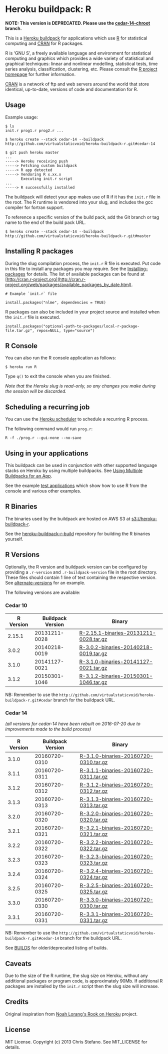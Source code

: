 # Heroku buildpack: R

**NOTE: This version is DEPRECATED. Please use the [cedar-14-chroot](https://github.com/virtualstaticvoid/heroku-buildpack-r/tree/cedar-14-chroot) branch.**

This is a [Heroku buildpack](http://devcenter.heroku.com/articles/buildpacks) for applications which use
[R](http://www.r-project.org/) for statistical computing and [CRAN](http://cran.r-project.org/) for R packages.

R is ‘GNU S’, a freely available language and environment for statistical computing and graphics which provides
a wide variety of statistical and graphical techniques: linear and nonlinear modelling, statistical tests, time
series analysis, classification, clustering, etc. Please consult
the [R project homepage](http://www.r-project.org/) for further information.

[CRAN](http://cran.r-project.org/) is a network of ftp and web servers around the world that
store identical, up-to-date, versions of code and documentation for R.

## Usage
Example usage:

```
$ ls
init.r prog1.r prog2.r ...

$ heroku create --stack cedar-14 --buildpack http://github.com/virtualstaticvoid/heroku-buildpack-r.git#cedar-14

$ git push heroku master
...
-----> Heroku receiving push
-----> Fetching custom buildpack
-----> R app detected
-----> Vendoring R x.xx.x
       Executing init.r script
...
-----> R successfully installed
```

The buildpack will detect your app makes use of R if it has the `init.r` file in the root.
The R runtime is vendored into your slug, and includes the gcc compiler for fortran support.

To reference a specific version of the build pack, add the Git branch or tag name to the end of the build pack URL.

```
$ heroku create --stack cedar-14 --buildpack http://github.com/virtualstaticvoid/heroku-buildpack-r.git#master
```

## Installing R packages
During the slug compilation process, the `init.r` R file is executed. Put code in this file to install any packages you may require.
See the [Installing-packages](http://cran.r-project.org/doc/manuals/R-admin.html#Installing-packages) for details. The
list of available packages can be found at [http://cran.r-project.org](http://cran.r-project.org/web/packages/available_packages_by_date.html).

```
# Example `init.r` file

install.packages("nlme", dependencies = TRUE)

```

R packages can also be included in your project source and installed when the `init.r` file is executed.

```
install.packages("optional-path-to-packages/local-r-package-file.tar.gz", repos=NULL, type="source")
```

## R Console
You can also run the R console application as follows:

```
$ heroku run R
```

Type `q()` to exit the console when you are finished.

_Note that the Heroku slug is read-only, so any changes you make during the session will be discarded._

## Scheduling a recurring job
You can use the [Heroku scheduler](https://addons.heroku.com/scheduler) to schedule a recurring R process.

The following command would run `prog.r`:

`R -f ./prog.r --gui-none --no-save`

## Using in your applications
This buildpack can be used in conjunction with other supported language stacks on Heroku by
using multiple buildpacks. See [Using Multiple Buildpacks for an App](https://devcenter.heroku.com/articles/using-multiple-buildpacks-for-an-app).

See the example [test applications](test) which show how to use R from the console and various other examples.

## R Binaries
The binaries used by the buildpack are hosted on AWS S3 at [s3://heroku-buildpack-r](https://heroku-buildpack-r.s3.amazonaws.com).

See the [heroku-buildpack-r-build](https://github.com/virtualstaticvoid/heroku-buildpack-r-build) repository for building the R binaries yourself.

## R Versions
Optionally, the R version and buildpack version can be configured by providing a `.r-version` and `.r-buildpack-version` file in the root directory.
These files should contain 1 line of text containing the respective version. See [alternate-versions](https://github.com/virtualstaticvoid/heroku-buildpack-r/tree/cedar-14/test/alternate-versions) for an example.

The following versions are available:

### Cedar 10

| R Version | Buildpack Version | Binary |
|-----------|-------------------|--------|
| 2.15.1    | 20131211-0028     | [R-2.15.1-binaries-20131211-0028.tar.gz](https://heroku-buildpack-r.s3.amazonaws.com/cedar/R-2.15.1-binaries-20131211-0028.tar.gz) |
| 3.0.2     | 20140218-0019     | [R-3.0.2-binaries-20140218-0019.tar.gz](https://heroku-buildpack-r.s3.amazonaws.com/cedar/R-3.0.2-binaries-20140218-0019.tar.gz ) |
| 3.1.0     | 20141127-0021     | [R-3.1.0-binaries-20141127-0021.tar.gz](https://heroku-buildpack-r.s3.amazonaws.com/cedar/R-3.1.0-binaries-20141127-0021.tar.gz ) |
| 3.1.2     | 20150301-1046     | [R-3.1.2-binaries-20150301-1046.tar.gz](https://heroku-buildpack-r.s3.amazonaws.com/cedar/R-3.1.2-binaries-20150301-1046.tar.gz ) |

NB: Remember to use the `http://github.com/virtualstaticvoid/heroku-buildpack-r.git#cedar` branch for the buildpack URL.

### Cedar 14
_(all versions for cedar-14 have been rebuilt on 2016-07-20 due to improvements made to the build process)_

| R Version | Buildpack Version | Binary |
|-----------|-------------------|--------|
| 3.1.0     | 20160720-0310     | [R-3.1.0-binaries-20160720-0310.tar.gz](https://heroku-buildpack-r.s3.amazonaws.com/cedar-14/R-3.1.0-binaries-20160720-0310.tar.gz) |
| 3.1.1     | 20160720-0311     | [R-3.1.1-binaries-20160720-0311.tar.gz](https://heroku-buildpack-r.s3.amazonaws.com/cedar-14/R-3.1.1-binaries-20160720-0311.tar.gz) |
| 3.1.2     | 20160720-0312     | [R-3.1.2-binaries-20160720-0312.tar.gz](https://heroku-buildpack-r.s3.amazonaws.com/cedar-14/R-3.1.2-binaries-20160720-0312.tar.gz) |
| 3.1.3     | 20160720-0313     | [R-3.1.3-binaries-20160720-0313.tar.gz](https://heroku-buildpack-r.s3.amazonaws.com/cedar-14/R-3.1.3-binaries-20160720-0313.tar.gz) |
| 3.2.0     | 20160720-0320     | [R-3.2.0-binaries-20160720-0320.tar.gz](https://heroku-buildpack-r.s3.amazonaws.com/cedar-14/R-3.2.0-binaries-20160720-0320.tar.gz) |
| 3.2.1     | 20160720-0321     | [R-3.2.1-binaries-20160720-0321.tar.gz](https://heroku-buildpack-r.s3.amazonaws.com/cedar-14/R-3.2.1-binaries-20160720-0321.tar.gz) |
| 3.2.2     | 20160720-0322     | [R-3.2.2-binaries-20160720-0322.tar.gz](https://heroku-buildpack-r.s3.amazonaws.com/cedar-14/R-3.2.2-binaries-20160720-0322.tar.gz) |
| 3.2.3     | 20160720-0323     | [R-3.2.3-binaries-20160720-0323.tar.gz](https://heroku-buildpack-r.s3.amazonaws.com/cedar-14/R-3.2.3-binaries-20160720-0323.tar.gz) |
| 3.2.4     | 20160720-0324     | [R-3.2.4-binaries-20160720-0324.tar.gz](https://heroku-buildpack-r.s3.amazonaws.com/cedar-14/R-3.2.4-binaries-20160720-0324.tar.gz) |
| 3.2.5     | 20160720-0325     | [R-3.2.5-binaries-20160720-0325.tar.gz](https://heroku-buildpack-r.s3.amazonaws.com/cedar-14/R-3.2.5-binaries-20160720-0325.tar.gz) |
| 3.3.0     | 20160720-0330     | [R-3.3.0-binaries-20160720-0330.tar.gz](https://heroku-buildpack-r.s3.amazonaws.com/cedar-14/R-3.3.0-binaries-20160720-0330.tar.gz) |
| 3.3.1     | 20160720-0331     | [R-3.3.1-binaries-20160720-0331.tar.gz](https://heroku-buildpack-r.s3.amazonaws.com/cedar-14/R-3.3.1-binaries-20160720-0331.tar.gz) |

NB: Remember to use the `http://github.com/virtualstaticvoid/heroku-buildpack-r.git#cedar-14` branch for the buildpack URL.

See [BUILDS](BUILDS.md) for older/deprecated listing of builds.

## Caveats
Due to the size of the R runtime, the slug size on Heroku, without any additional packages or program code, is approximately 90Mb.
If additional R packages are installed by the `init.r` script then the slug size will increase.

## Credits
Original inspiration from [Noah Lorang's Rook on Heroku](https://github.com/noahhl/rookonheroku) project.

## License
MIT License. Copyright (c) 2013 Chris Stefano. See MIT_LICENSE for details.
